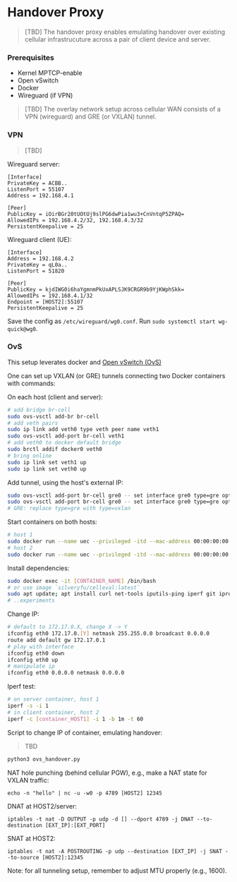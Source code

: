 # Handover Proxy

>  [TBD] The handover proxy enables emulating handover over existing cellular infrastrucuture across a pair of client device and server.

### Prerequisites

* Kernel MPTCP-enable
* Open vSwitch
* Docker
* Wireguard (if VPN)

> [TBD] The overlay network setup across cellular WAN consists of a VPN (wireguard) and GRE (or VXLAN) tunnel. 

### VPN 

> [TBD]

Wireguard server:
```
[Interface]
PrivateKey = ACBB..
ListenPort = 55107
Address = 192.168.4.1

[Peer]
PublicKey = iOirBGr20tUOtUj9slPG6dwPia1wu3+CnVntqP5ZPAQ=
AllowedIPs = 192.168.4.2/32, 192.168.4.3/32
PersistentKeepalive = 25
```

Wireguard client (UE):

```
[Interface]
Address = 192.168.4.2
PrivateKey = qL0a..
ListenPort = 51820

[Peer]
PublicKey = kjdIWG0i6haYgmnmPkUxAPLSJK9CRGR9b9YjKWphSkk=
AllowedIPs = 192.168.4.1/32
Endpoint = [HOST2]:55107
PersistentKeepalive = 25
```

Save the config as `/etc/wireguard/wg0.conf`. Run `sudo systemctl start wg-quick@wg0`.


### OvS

This setup leverates docker and [Open vSwitch (OvS)](https://github.com/openvswitch/ovs)

One can set up VXLAN (or GRE) tunnels connecting two Docker containers with commands:

On each host (client and server):
```bash
# add bridge br-cell
sudo ovs-vsctl add-br br-cell
# add veth pairs
sudo ip link add veth0 type veth peer name veth1
sudo ovs-vsctl add-port br-cell veth1
# add veth0 to docker default bridge
sudo brctl addif docker0 veth0
# bring online
sudo ip link set veth1 up
sudo ip link set veth0 up
```

Add tunnel, using the host's external IP:
```bash
sudo ovs-vsctl add-port br-cell gre0 -- set interface gre0 type=gre options:remote_ip=[HOST2]
sudo ovs-vsctl add-port br-cell gre0 -- set interface gre0 type=gre options:remote_ip=[HOST1]
# GRE: replace type=gre with type=vxlan
```

Start containers on both hosts:

```bash
# host 1
sudo docker run --name uec --privileged -itd --mac-address 00:00:00:00:00:11 ubuntu
# host 2
sudo docker run --name uec --privileged -itd --mac-address 00:00:00:00:00:12 ubuntu
```

Install dependencies:

```bash
sudo docker exec -it [CONTAINER_NAME] /bin/bash
# or use image `silveryfu/celleval:latest`
sudo apt update; apt install curl net-tools iputils-ping iperf git iproute2 -y
# ..experiments
```

Change IP:

```bash
# default to 172.17.0.X, change X -> Y
ifconfig eth0 172.17.0.[Y] netmask 255.255.0.0 broadcast 0.0.0.0
route add default gw 172.17.0.1
# play with interface 
ifconfig eth0 down 
ifconfig eth0 up
# manipulate ip
ifconfig eth0 0.0.0.0 netmask 0.0.0.0
```

Iperf test:

```bash
# on server container, host 1
iperf -s -i 1
# in client container, host 2
iperf -c [container_HOST1] -i 1 -b 1m -t 60
```

Script to change IP of container, emulating handover:

> TBD

```bash
python3 ovs_handover.py
```

NAT hole punching (behind cellular PGW), e.g., make a NAT state for VXLAN traffic:

```
echo -n "hello" | nc -u -w0 -p 4789 [HOST2] 12345
```

DNAT at HOST2/server:
```
iptables -t nat -D OUTPUT -p udp -d [] --dport 4789 -j DNAT --to-destination [EXT_IP]:[EXT_PORT]
```

SNAT at HOST2:
```
iptables -t nat -A POSTROUTING -p udp --destination [EXT_IP] -j SNAT --to-source [HOST2]:12345
```

Note: for all tunneling setup, remember to adjust MTU properly (e.g., 1600).



